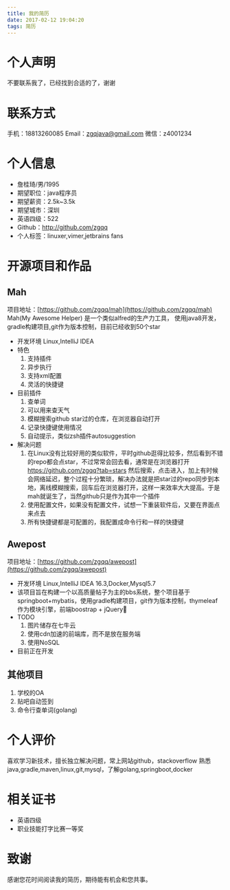 ```yaml
---
title: 我的简历
date: 2017-02-12 19:04:20
tags: 简历
---
```

# 个人声明
不要联系我了，已经找到合适的了，谢谢
# 联系方式
手机：18813260085 
Email：zgqjava@gmail.com 
微信：z4001234 
# 个人信息
* 詹桂琦/男/1995
* 期望职位：java程序员
* 期望薪资：2.5k~3.5k
* 期望城市：深圳
* 英语四级：522
* Github：http://github.com/zgqq 
* 个人标签：linuxer,vimer,jetbrains fans

# 开源项目和作品
## Mah
项目地址：[https://github.com/zgqq/mah](https://github.com/zgqq/mah) 
Mah(My Awesome Helper) 是一个类似alfred的生产力工具， 使用java8开发，gradle构建项目,git作为版本控制，目前已经收到50个star
* 开发环境
    Linux,IntelliJ IDEA
* 特色
    1. 支持插件
    2. 异步执行
    3. 支持xml配置
    4. 灵活的快捷键
* 目前插件
    1. 查单词
    2. 可以用来查天气
    3. 模糊搜索github star过的仓库，在浏览器自动打开
    4. 记录快捷键使用情况
    5. 自动提示，类似zsh插件autosuggestion
* 解决问题
    1. 在Linux没有比较好用的类似软件，平时github逛得比较多，然后看到不错的repo都会点star，不过常常会回去看，通常是在浏览器打开 https://github.com/zgqq?tab=stars 然后搜索，点击进入，加上有时候会网络延迟，整个过程十分繁琐，解决办法就是把star过的repo同步到本地，离线模糊搜索，回车后在浏览器打开，这样一来效率大大提高。于是mah就诞生了，当然github只是作为其中一个插件
    2. 使用配置文件，如果没有配置文件，试想一下重装软件后，又要在界面点来点去
    3. 所有快捷键都是可配置的，我配置成命令行和一样的快捷键

## Awepost 
项目地址：[https://github.com/zgqq/awepost](https://github.com/zgqq/awepost)
* 开发环境
    Linux,IntelliJ IDEA 16.3,Docker,Mysql5.7
* 该项目旨在构建一个以高质量帖子为主的bbs系统，整个项目基于springboot+mybatis，使用gradle构建项目，git作为版本控制，thymeleaf作为模块引擎，前端boostrap + jQuery
* TODO
    1. 图片储存在七牛云
    2. 使用cdn加速的前端库，而不是放在服务端
    3. 使用NoSQL 
* 目前正在开发

## 其他项目
1. 学校的OA
2. 贴吧自动签到
3. 命令行查单词(golang)

# 个人评价
喜欢学习新技术，擅长独立解决问题，常上网站github，stackoverflow
熟悉java,gradle,maven,linux,git,mysql，了解golang,springboot,docker

# 相关证书
* 英语四级
* 职业技能打字比赛一等奖

# 致谢
感谢您花时间阅读我的简历，期待能有机会和您共事。
